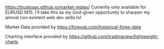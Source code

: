 https://trustosas.github.io/market-replay/
Currently only available for EURUSD M15. I'll take this as my God-given opportunity to sharpen my almost non existent web dev skills lol

Market Data provided by https://forexsb.com/historical-forex-data

Charting interface provided by https://github.com/tradingview/lightweight-charts
